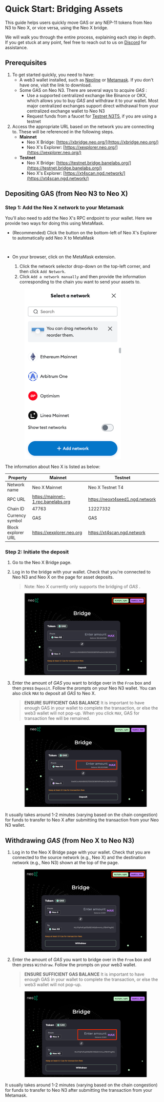 # Quick Start: Bridging Assets

This guide helps users quickly move GAS or any NEP-11 tokens from Neo N3 to Neo X, or vice versa, using the Neo X bridge.

We will walk you through the entire process, explaining each step in depth. If you get stuck at any point, feel free to reach out to us on [Discord](https://discord.gg/neosmarteconomy) for assistance.

## Prerequisites

1. To get started quickly, you need to have:
   * A web3 wallet installed, such as [Neoline](https://neoline.io/en/) or [Metamask](https://metamask.io/download/). If you don't have one, visit the link to download.
   * Some GAS on Neo N3. There are several ways to acquire _GAS_ :
     * Use a supported centralized exchange like Binance or OKX, which allows you to buy _GAS_ and withdraw it to your wallet. Most major centralized exchanges support direct withdrawal from your centralized exchange wallet to Neo N3   &#x20;
     * Request funds from a faucet for [Testnet N3T5](https://n3t5wish.ngd.network/#/), if you are using a testnet
2. Access the appropriate URL based on the network you are connecting to. These will be referenced in the following steps.
   * **Mainnet**
     * Neo X Bridge: [https://xbridge.neo.org/](https://xbridge.neo.org/)
     * Neo X's Explorer: [https://xexplorer.neo.org/](https://xexplorer.neo.org/)
   * **Testnet**
     * Neo X Bridge: [https://testnet.bridge.banelabs.org/](https://testnet.bridge.banelabs.org/)
     * Neo X's Explorer: [https://xt4scan.ngd.network/](https://xt4scan.ngd.network/)

## Depositing GAS (from Neo N3 to Neo X)

### **Step 1: Add the Neo X network to your Metamask**

You'll also need to add the Neo X's RPC endpoint to your wallet. Here we provide two ways for doing this using MetaMask.

* (Recommended) Click the button on the bottom-left of Neo X's Explorer to automatically add Neo X to MetaMask   &#x20;

<div align="left">

<figure><img src="https://lh7-rt.googleusercontent.com/docsz/AD_4nXe9s3hiBzPOnSMXqkE9cuJlMNMAP8_ntzMM5glMAQOu4EB3PLPzrTF2GdkQlLmZkPQB0noFrelAc5i_p6msxxxrcmRC0zBc9X4pf2vUP1Z1J3f7iSuiJVilC9_72LZ8iEn_4F1MALoMbPlc2JsVQTXaJRXV?key=Y_0tKG4RxtVCtlTsvrBZYw" alt=""><figcaption></figcaption></figure>

</div>

*   On your browser, click on the MetaMask extension.

    1. Click the network selector drop-down on the top-left corner, and then click `Add Network`.
    2. Click `Add a network manually` and then provide the information corresponding to the chain you want to send your assets to.

    <div align="left">

    <figure><img src="../.gitbook/assets/image (7).png" alt="" width="316"><figcaption></figcaption></figure>

    </div>

The information about Neo X is listed as below:

<table>
    <thead>
        <tr>
            <th width="180">Property</th>
            <th width="275">Mainnet</th>
            <th width="275">Testnet</th>
        </tr>
    </thead>
    <tbody>
        <tr>
            <td>Network name</td>
            <td>Neo X Mainnet</td>
            <td>Neo X Testnet T4</td>
        </tr>
        <tr>
            <td>RPC URL</td>
            <td><a href="https://mainnet-1.rpc.banelabs.org">https://mainnet-1.rpc.banelabs.org</a></td>
            <td><a href="https://neoxt4seed1.ngd.network">https://neoxt4seed1.ngd.network</a></td>
        </tr>
        <tr>
            <td>Chain ID</td>
            <td>47763</td>
            <td>12227332</td>
        </tr>
        <tr>
            <td>Currency symbol</td>
            <td>GAS</td>
            <td>GAS</td>
        </tr>
        <tr>
            <td>Block explorer URL</td>
            <td><a href="https://xexplorer.neo.org">https://xexplorer.neo.org</a></td>
            <td><a href="https://xt4scan.ngd.network">https://xt4scan.ngd.network</a></td>
        </tr>
    </tbody>
</table>

### **Step 2: Initiate the deposit**

1. Go to the Neo X Bridge page.
2.  Log in to the bridge with your wallet. Check that you're connected to Neo N3 and Neo X on the page for asset deposits.

    > Note: Neo X currently only supports the bridging of _GAS_ .

    <figure><img src="../.gitbook/assets/image.png" alt=""><figcaption></figcaption></figure>
3.  Enter the amount of _GAS_ you want to bridge over in the `From` box and then press `Deposit`. Follow the prompts on your Neo N3 wallet. You can also click `MAX` to deposit all _GAS_ to Neo X.

    > **ENSURE SUFFICIENT GAS BALANCE** It is important to have enough GAS in your wallet to complete the transaction, or else the web3 wallet will not pop-up. When you click `MAX`, GAS for transaction fee will be remained.

    <figure><img src="../.gitbook/assets/image (2).png" alt=""><figcaption></figcaption></figure>

It usually takes around 1-2 minutes (varying based on the chain congestion) for funds to transfer to Neo X after submitting the transaction from your Neo N3 wallet.

## Withdrawing _GAS_ (from Neo X to Neo N3)

1.  Log in to the Neo X Bridge page with your wallet. Check that you are connected to the source network (e.g., Neo X) and the destination network (e.g., Neo N3) shown at the top of the page.      &#x20;

    <figure><img src="../.gitbook/assets/image (4).png" alt=""><figcaption></figcaption></figure>
2.  Enter the amount of _GAS_ you want to bridge over in the `From` box and then press `Withdraw`. Follow the prompts on your web3 wallet.

    > **ENSURE SUFFICIENT GAS BALANCE** It is important to have enough GAS in your wallet to complete the transaction, or else the web3 wallet will not pop-up.

    <figure><img src="../.gitbook/assets/image (5).png" alt=""><figcaption></figcaption></figure>

It usually takes around 1-2 minutes (varying based on the chain congestion) for funds to transfer to Neo N3 after submitting the transaction from your Metamask.
